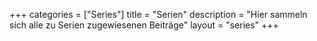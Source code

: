 +++
categories  = ["Series"]
title       = "Serien"
description = "Hier sammeln sich alle zu Serien zugewiesenen Beiträge"
layout      = "series"
+++

